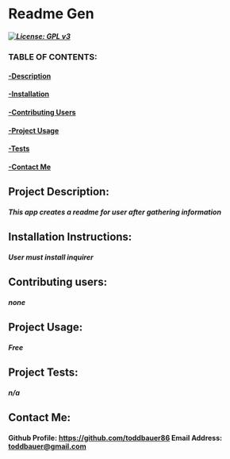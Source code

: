 # Readme Gen

  ##### [![License: GPL v3](https://img.shields.io/badge/License-GPLv3-blue.svg)](https://www.gnu.org/licenses/gpl-3.0)
  ### TABLE OF CONTENTS:
  #### [-Description](#project-description)
  #### [-Installation](#installation-instructions)
  #### [-Contributing Users](#contributing-users)
  #### [-Project Usage](#project-usage)
  #### [-Tests](#project-tests)
  #### [-Contact Me](#contact-me)
  

  ## Project Description:
  ##### This app creates a readme for user after gathering information 

  ## Installation Instructions:
  ##### User must install inquirer

  ## Contributing users:
  ##### none

  ## Project Usage:
  ##### Free

  ## Project Tests:
  ##### n/a

  ## Contact Me:
  #### Github Profile: https://github.com/toddbauer86 Email Address: toddbauer@gmail.com
  